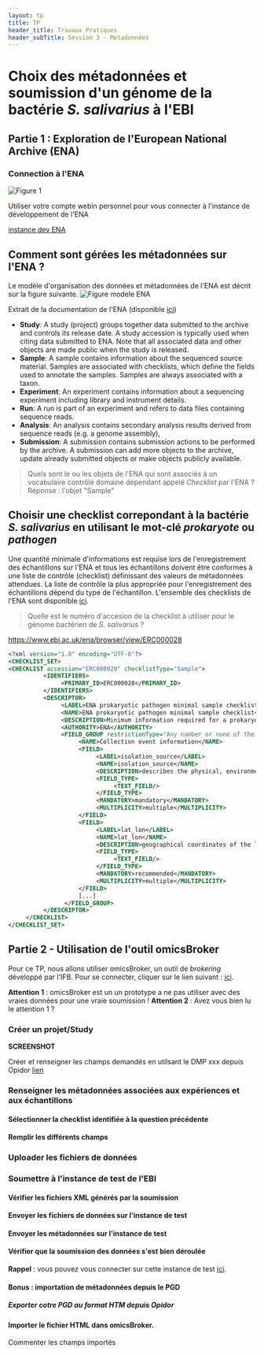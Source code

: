 ```yaml
---
layout: tp
title: TP
header_title: Travaux Pratiques
header_subTitle: Session 3 - Metadonnées
---
```


# Choix des métadonnées et soumission d'un génome de la bactérie *S. salivarius* à l'EBI

## Partie 1 : Exploration de l'European National Archive (ENA)

### Connection à l'ENA

![Figure 1](https://www.ebi.ac.uk/ena/browser/assets/ENA-logo.png)

Utiliser votre compte webin personnel pour vous connecter à l'instance de développement de l'ENA

[instance dev ENA](https://wwwdev.ebi.ac.uk/ena/submit/webin/)

## Comment sont gérées les métadonnées sur l'ENA ? 

Le modèle d'organisation des données et métadonnées de l'ENA est décrit sur la figure suivante.
![Figure modele ENA](https://ena-docs.readthedocs.io/en/latest/_images/metadata_model_whole.png)

Extrait de la documentation de l'ENA (disponible [ici](https://ena-docs.readthedocs.io/en/latest/submit/general-guide/metadata.html))

- **Study**: A study (project) groups together data submitted to the archive and controls its release date. A study accession is typically used when citing data submitted to ENA. Note that all associated data and other objects are made public when the study is released.
- **Sample**: A sample contains information about the sequenced source material. Samples are associated with checklists, which define the fields used to annotate the samples. Samples are always associated with a taxon.
- **Experiment**: An experiment contains information about a sequencing experiment including library and instrument details.
- **Run**: A run is part of an experiment and refers to data files containing sequence reads.
- **Analysis**: An analysis contains secondary analysis results derived from sequence reads (e.g. a genome assembly),
- **Submission**: A submission contains submission actions to be performed by the archive. A submission can add more objects to the archive, update already submitted objects or make objects publicly available.

> Quels sont le ou les objets de l'ENA qui sont associés à un vocabulaire contrôlé domaine dépendant appelé *Checklist* par l'ENA ?
> Réponse : l'objet "Sample"

## Choisir une checklist correpondant à la bactérie *S. salivarius* en utilisant le mot-clé *prokaryote* ou *pathogen*

Une quantité minimale d'informations est requise lors de l'enregistrement des échantillons sur l'ENA et tous les échantillons doivent être conformes à une liste de contrôle (checklist) définissant des valeurs de métadonnées attendues. La liste de contrôle la plus appropriée pour l'enregistrement des échantillons dépend du type de l'échantillon. L'ensemble des checklists de l'ENA sont disponible [ici](https://www.ebi.ac.uk/ena/browser/checklists). 

> Quelle est le numéro d'accesion de la checklist à utiliser pour le génome bactérien de *S. salivarius* ? 

https://www.ebi.ac.uk/ena/browser/view/ERC000028

```xml
<?xml version="1.0" encoding="UTF-8"?>
<CHECKLIST_SET>
<CHECKLIST accession="ERC000028" checklistType="Sample">
          <IDENTIFIERS>
               <PRIMARY_ID>ERC000028</PRIMARY_ID>
          </IDENTIFIERS>
          <DESCRIPTOR>
               <LABEL>ENA prokaryotic pathogen minimal sample checklist</LABEL>
               <NAME>ENA prokaryotic pathogen minimal sample checklist</NAME>
               <DESCRIPTION>Minimum information required for a prokaryotic pathogen sample</DESCRIPTION>
               <AUTHORITY>ENA</AUTHORITY>
               <FIELD_GROUP restrictionType="Any number or none of the fields">
                    <NAME>Collection event information</NAME>
                    <FIELD>
                         <LABEL>isolation_source</LABEL>
                         <NAME>isolation_source</NAME>
                         <DESCRIPTION>describes the physical, environmental and/or local geographical source of the biological sample from which the sample was derived</DESCRIPTION>
                         <FIELD_TYPE>
                              <TEXT_FIELD/>
                         </FIELD_TYPE>
                         <MANDATORY>mandatory</MANDATORY>
                         <MULTIPLICITY>multiple</MULTIPLICITY>
                    </FIELD>
                    <FIELD>
                         <LABEL>lat_lon</LABEL>
                         <NAME>lat_lon</NAME>
                         <DESCRIPTION>geographical coordinates of the location where the specimen was collected</DESCRIPTION>
                         <FIELD_TYPE>
                              <TEXT_FIELD/>
                         </FIELD_TYPE>
                         <MANDATORY>recommended</MANDATORY>
                         <MULTIPLICITY>multiple</MULTIPLICITY>
                    </FIELD>
                    [...]
                </FIELD_GROUP>
          </DESCRIPTOR>
     </CHECKLIST>
</CHECKLIST_SET>

```

## Partie 2 - Utilisation de l'outil **omicsBroker**

Pour ce TP, nous allons utiliser omicsBroker, un outil de *brokering* développé par l'IFB. Pour se connecter, cliquer sur le lien suivant : [ici](#).

**Attention 1** : omicsBroker est un un prototype a ne pas utiliser avec des vraies données pour une vraie soumission !
**Attention 2** : Avez vous bien lu le attention 1 ? 

### Créer un projet/Study

**SCREENSHOT** 

Créer et renseigner les champs demandés en utilsant le DMP xxx depuis Opidor [lien](#)

### Renseigner les métadonnées associées aux expériences et aux échantillons

#### Sélectionner la  checklist identifiée à la question précédente

#### Remplir les différents champs

### Uploader les fichiers de données

### Soumettre à l'instance de test de l'EBI

#### Vérifier les fichiers XML générés par la soumission

#### Envoyer les fichiers de données sur l'instance de test

#### Envoyer les métadonnées sur l'instance de test 

#### Vérifier que la soumission des données s'est bien déroulée

**Rappel** : vous pouvez vous connecter sur cette instance de test [ici](https://wwwdev.ebi.ac.uk/ena/submit/webin/).

#### Bonus : importation de métadonnées depuis le PGD

##### Exporter cotre PGD au format HTM depuis Opidor

#### Importer le fichier HTML dans omicsBroker.

Commenter les champs importés